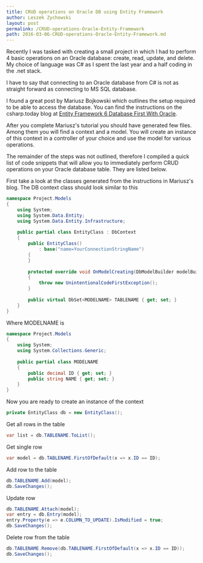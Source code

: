 ```yaml
---
title: CRUD operations on Oracle DB using Entity Framework
author: Leszek Zychowski
layout: post
permalink: /CRUD-operations-Oracle-Entity-Framework
path: 2016-03-06-CRUD-operations-Oracle-Entity-Framework.md
---
```


Recently I was tasked with creating a small project in which I had to perform 4 basic operations on an Oracle database: create, read, update, and delete.  My choice of language was C# as I spent the last year and a half coding in the .net stack.

I have to say that connecting to an Oracle database from C# is not as straight forward as connecting to MS SQL database.

I found a great post by Mariusz Bojkowski which outlines the setup required to be able to access the database.  You can find the instructions on the csharp.today blog at [Entity Framework 6 Database First With Oracle](//csharp.today/entity-framework-6-database-first-with-oracle/).

After you complete Mariusz's tutorial you should have generated few files.  Among them you will find a context and a model.  You will create an instance of this context in a controller of your choice and use the model for various operations.

The remainder of the steps was not outlined, therefore I compiled a quick list of code snippets that will allow you to immediately perform CRUD operations on your Oracle database table.  They are listed below.

First take a look at the classes generated from the instructions in Mariusz's blog.  The DB context class should look similar to this

``` csharp
namespace Project.Models
{
    using System;
    using System.Data.Entity;
    using System.Data.Entity.Infrastructure;
    
    public partial class EntityClass : DbContext
    {
        public EntityClass()
            : base("name=YourConnectionStringName")
        {
        }
    
        protected override void OnModelCreating(DbModelBuilder modelBuilder)
        {
            throw new UnintentionalCodeFirstException();
        }
    
        public virtual DbSet<MODELNAME> TABLENAME { get; set; }
    }
}
```

Where MODELNAME is

``` csharp
namespace Project.Models
{
    using System;
    using System.Collections.Generic;
    
    public partial class MODELNAME
    {
        public decimal ID { get; set; }
        public string NAME { get; set; }
    }
}
```

Now you are ready to create an instance of the context

``` csharp
private EntityClass db = new EntityClass();
```

Get all rows in the table

``` csharp
var list = db.TABLENAME.ToList();
```

Get single row

``` csharp
var model = db.TABLENAME.FirstOfDefault(x => x.ID == ID);
```

Add row to the table

``` csharp
db.TABLENAME.Add(model);
db.SaveChanges();
```

Update row

``` csharp
db.TABLENAME.Attach(model);
var entry = db.Entry(model);
entry.Property(e => e.COLUMN_TO_UPDATE).IsModified = true;
db.SaveChanges();
```

Delete row from the table

``` csharp
db.TABLENAME.Remove(db.TABLENAME.FirstOfDefault(x => x.ID == ID));
db.SaveChanges();
```